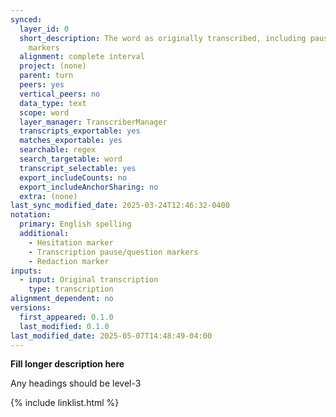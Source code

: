 ```yaml
---
synced:
  layer_id: 0
  short_description: The word as originally transcribed, including pause/question
    markers
  alignment: complete interval
  project: (none)
  parent: turn
  peers: yes
  vertical_peers: no
  data_type: text
  scope: word
  layer_manager: TranscriberManager
  transcripts_exportable: yes
  matches_exportable: yes
  searchable: regex
  search_targetable: word
  transcript_selectable: yes
  export_includeCounts: no
  export_includeAnchorSharing: no
  extra: (none)
last_sync_modified_date: 2025-03-24T12:46:32-0400
notation:
  primary: English spelling
  additional:
    - Hesitation marker
    - Transcription pause/question markers
    - Redaction marker
inputs:
  - input: Original transcription
    type: transcription
alignment_dependent: no
versions:
  first_appeared: 0.1.0
  last_modified: 0.1.0
last_modified_date: 2025-05-07T14:48:49-04:00
---
```


**Fill longer description here**

Any headings should be level-3


{% include linklist.html %}
